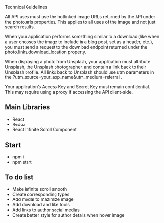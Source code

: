Technical Guidelines

All API uses must use the hotlinked image URLs returned by the API under the photo.urls  properties. This applies to all uses of the image and not just search results.

When your application performs something similar to a download (like when a user chooses the image to include in a blog post, set as a header, etc.), you must send a request to the download endpoint returned under the photo.links.download_location  property.

When displaying a photo from Unsplash, your application must attribute Unsplash, the Unsplash photographer, and contain a link back to their Unsplash profile. All links back to Unsplash should use utm parameters in the ?utm_source=your_app_name&utm_medium=referral .

Your application’s Access Key and Secret Key  must remain confidential. This may require using a proxy if accessing the API client-side.


## Main Libraries

- React
- Redux
- React Infinite Scroll Component

## Start

- npm i
- npm start

## To do list

- Make infinite scroll smooth
- Create corresponding types
- Add modal to mazimize image
- Add download and like tools
- Add links to author social medias
- Create better style for author details when hover image


